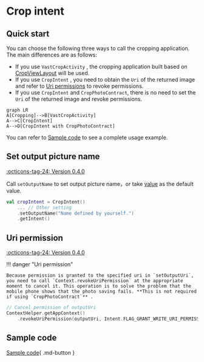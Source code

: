 # Crop intent

## Quick start

You can choose the following three ways to call the cropping application. The main differences are as follows:

- If you use `VastCropActivity` , the cropping application built based on [CropViewLayout](https://ave.entropy2020.cn/documents/VastTools/core-topics/ui/cropview/crop-view/) will be used.
- If you use `CropIntent` , you need to obtain the `Uri` of the returned image and refer to [Uri permissions](#uri-permission) to revoke permissions.
- If you use `CropIntent` and `CropPhotoContract`, there is no need to set the `Uri` of the returned image and revoke permissions.

```mermaid
graph LR
A[Cropping]-->B[VastCropActivity]
A-->C[CropIntent]
A-->D[CropIntent with CropPhotoContract]
```

You can refer to [Sample code](#sample-code) to see a complete usage example.

## Set output picture name

[:octicons-tag-24: Version 0.4.0](https://ave.entropy2020.cn/version/VastTools/#040)

Call `setOutputName` to set output picture name，or take [value](https://doc.ave.entropy2020.cn/VastTools/com.ave.vastgui.tools.manager.mediafilemgr/-media-file-mgr/get-default-file-name.html) as the default value.

```kotlin
val cropIntent = CropIntent()
    ... // Other setting
    .setOutputName("Name defined by yourself.")
    .getIntent()
```

## Uri permission

[:octicons-tag-24: Version 0.4.0](https://ave.entropy2020.cn/version/VastTools/#040)

!!! danger "Uri permission"

    Because permission is granted to the specified uri in `setOutputUri`, you need to call `Context.revokeUriPermission` at the appropriate moment to cancel it. This operation is to solve the problem that the mobile phone shows that the photo saving fails. **This is not required if using `CropPhotoContract`** .

```kotlin
// Cancel permission of outputUri 
ContextHelper.getAppContext()
    .revokeUriPermission(outputUri, Intent.FLAG_GRANT_WRITE_URI_PERMISSION or Intent.FLAG_GRANT_READ_URI_PERMISSION)
```

## Sample code

[Sample code](https://github.com/SakurajimaMaii/Android-Vast-Extension/blob/develop/app/src/main/kotlin/com/ave/vastgui/app/activity/view/CropImageActivity.kt){ .md-button }
